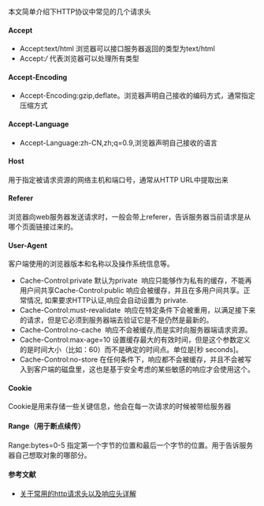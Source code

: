 本文简单介绍下HTTP协议中常见的几个请求头

#### Accept

- Accept:text/html 浏览器可以接口服务器返回的类型为text/html
- Accept:*/* 代表浏览器可以处理所有类型

#### Accept-Encoding

- Accept-Encoding:gzip,deflate。浏览器声明自己接收的编码方式，通常指定压缩方式

#### Accept-Language

- Accept-Language:zh-CN,zh;q=0.9,浏览器声明自己接收的语言

#### Host

用于指定被请求资源的网络主机和端口号，通常从HTTP URL中提取出来

#### Referer

浏览器向web服务器发送请求时，一般会带上referer，告诉服务器当前请求是从哪个页面链接过来的。

#### User-Agent 

客户端使用的浏览器版本和名称以及操作系统信息等。

- Cache-Control:private 默认为private  响应只能够作为私有的缓存，不能再用户间共享Cache-Control:public 响应会被缓存，并且在多用户间共享。正常情况, 如果要求HTTP认证,响应会自动设置为 private.
- Cache-Control:must-revalidate  响应在特定条件下会被重用，以满足接下来的请求，但是它必须到服务器端去验证它是不是仍然是最新的。
- Cache-Control:no-cache  响应不会被缓存,而是实时向服务器端请求资源。
- Cache-Control:max-age=10 设置缓存最大的有效时间，但是这个参数定义的是时间大小（比如：60）而不是确定的时间点。单位是[秒 seconds]。
- Cache-Control:no-store 在任何条件下，响应都不会被缓存，并且不会被写入到客户端的磁盘里，这也是基于安全考虑的某些敏感的响应才会使用这个。

#### Cookie

Cookie是用来存储一些关键信息，他会在每一次请求的时候被带给服务器

#### Range（用于断点续传）

Range:bytes=0-5 指定第一个字节的位置和最后一个字节的位置。用于告诉服务器自己想取对象的哪部分。


#### 参考文献

- [关于常用的http请求头以及响应头详解
](https://juejin.cn/post/6844903745004765198)
